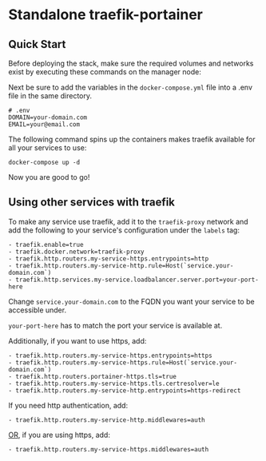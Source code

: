 # Standalone traefik-portainer

## Quick Start
Before deploying the stack, make sure the required volumes and networks exist by executing these commands on the manager node:

Next be sure to add the variables in the `docker-compose.yml` file into a .env file in the same directory.

    # .env
    DOMAIN=your-domain.com
    EMAIL=your@email.com

The following command spins up the containers makes traefik available for all your services to use:
    
    docker-compose up -d

Now you are good to go!

## Using other services with traefik
To make any service use traefik, add it to the `traefik-proxy` network and add the following to your service's configuration under the `labels` tag:

    - traefik.enable=true
    - traefik.docker.network=traefik-proxy
    - traefik.http.routers.my-service-https.entrypoints=http
    - traefik.http.routers.my-service-http.rule=Host(`service.your-domain.com`)
    - traefik.http.services.my-service.loadbalancer.server.port=your-port-here
      
Change `service.your-domain.com` to the FQDN you want your service to be accessible under.

`your-port-here` has to match the port your service is available at.

Additionally, if you want to use https, add:

    - traefik.http.routers.my-service-https.entrypoints=https
    - traefik.http.routers.my-service-https.rule=Host(`service.your-domain.com`)
    - traefik.http.routers.portainer-https.tls=true
    - traefik.http.routers.my-service-https.tls.certresolver=le
    - traefik.http.routers.my-service-http.entrypoints=https-redirect

If you need http authentication, add:

    - traefik.http.routers.my-service-http.middlewares=auth 

<u>OR</u>, if you are using https, add:

    - traefik.http.routers.my-service-https.middlewares=auth
      
